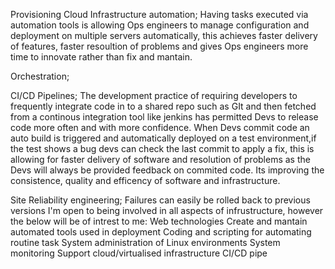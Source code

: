 Provisioning
Cloud 
Infrastructure automation; Having tasks executed via automation tools is allowing Ops engineers to manage configuration and deployment on multiple servers automatically, this achieves faster delivery of features, faster resoultion of problems and gives Ops engineers more time to innovate rather than fix and mantain.

Orchestration; 

CI/CD Pipelines; The development practice of requiring developers to frequently integrate code in to a shared repo such as GIt and then fetched from a continous integration tool like jenkins has permitted Devs to release code more often and with more confidence.
When Devs commit code an auto build is triggered and automatically deployed on a test environment,if the test shows a bug devs can check the last commit to apply a fix, this is allowing for faster delivery of software and resolution of problems as the Devs will always be provided feedback on commited code.
Its improving the consistence, quality and efficency of software and infrastructure.


Site Reliability engineering; Failures can easily be rolled back to previous versions
I'm open to being involved in all aspects of infrustructure, however the below will be of intrest to me:
Web technologies
Create and mantain automated tools used in deployment 
Coding and scripting for automating routine task
System administration of Linux environments
System monitoring
Support cloud/virtualised infrastructure
CI/CD pipe





